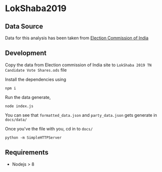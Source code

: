 # LokShaba2019

## Data Source

Data for this analysis has been taken from [Election Commission of India](http://results.eci.gov.in/pc/en/constituencywise/ConstituencywiseS227.htm?ac=7)

## Development

Copy the data from Election commission of India site to `LokShaba 2019 TN Candidate Vote Shares.ods` file


Install the dependencies using

    npm i
    
Run the data generate,

    node index.js
    
You can see that `formatted_data.json` and `party_data.json` gets generate in `docs/data/`

Once you've the file with you, cd in to `docs/`

    python -m SimpleHTTPServer

 
## Requirements

* Nodejs > 8





